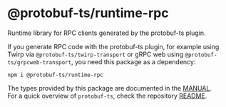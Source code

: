@protobuf-ts/runtime-rpc
========================

Runtime library for RPC clients generated by the protobuf-ts plugin. 

If you generate RPC code with the protobuf-ts plugin, for example using 
Twirp via `@protobuf-ts/twirp-transport` or gRPC web using 
`@protobuf-ts/grpcweb-transport`, you need this package as a dependency:
                                                                                      
```shell script
npm i @protobuf-ts/runtime-rpc
``` 


The types provided by this package are documented in the 
[MANUAL](https://github.com/timostamm/protobuf-ts/tree/master/packages/MANUAL.md#rpc-support).  
For a quick overview of `protobuf-ts`, check the repository [README](https://github.com/timostamm/protobuf-ts/tree/master/packages/README.md).
